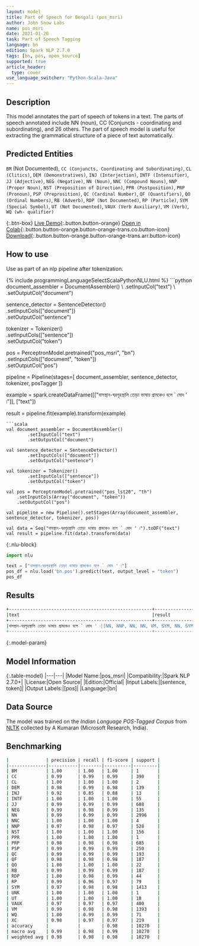 ```yaml
---
layout: model
title: Part of Speech for Bengali (pos_msri)
author: John Snow Labs
name: pos_msri
date: 2021-01-20
task: Part of Speech Tagging
language: bn
edition: Spark NLP 2.7.0
tags: [bn, pos, open_source]
supported: true
article_header:
  type: cover
use_language_switcher: "Python-Scala-Java"
---
```


## Description

This model annotates the part of speech of tokens in a text. The parts of speech annotated include NN (noun), CC (Conjuncts  - coordinating and subordinating), and 26 others. The part of speech model is useful for extracting the grammatical structure of a piece of text automatically.

## Predicted Entities

`BM` (Not Documented), `CC (Conjuncts, Coordinating and Subordinating)`, `CL (Clitics)`, `DEM (Demonstratives)`, `INJ (Interjection)`, `INTF (Intensifier)`, `JJ (Adjective)`, `NEG (Negative)`, `NN (Noun)`, `NNC (Compound Nouns)`, `NNP (Proper Noun)`, `NST (Preposition of Direction)`, `PPR (Postposition)`, `PRP (Pronoun)`, `PSP (Preprosition)`, `QC (Cardinal Number)`, `QF (Quantifiers)`, `QO (Ordinal Numbers)`, `RB (Adverb)`, `RDP (Not Documented)`, `RP (Particle)`, `SYM (Special Symbol)`, `UT (Not Documented)`, `VAUX (Verb Auxiliary)`, `VM (Verb)`, `WQ (wh- qualifier)`

{:.btn-box}
[Live Demo](https://demo.johnsnowlabs.com/public/GRAMMAR_EN/){:.button.button-orange}
[Open in Colab](https://colab.research.google.com/github/JohnSnowLabs/spark-nlp-workshop/blob/master/tutorials/streamlit_notebooks/GRAMMAR_EN.ipynb){:.button.button-orange.button-orange-trans.co.button-icon}
[Download](https://s3.amazonaws.com/auxdata.johnsnowlabs.com/public/models/pos_msri_bn_2.7.0_2.4_1611173659719.zip){:.button.button-orange.button-orange-trans.arr.button-icon}

## How to use

Use as part of an nlp pipeline after tokenization.

<div class="tabs-box" markdown="1">
{% include programmingLanguageSelectScalaPythonNLU.html %}
```python
document_assembler = DocumentAssembler() \
    .setInputCol("text") \
    .setOutputCol("document")
    
sentence_detector = SentenceDetector()\
    .setInputCols(["document"])\
    .setOutputCol("sentence")
    
tokenizer = Tokenizer()\
        .setInputCols(["sentence"])\
        .setOutputCol("token")
        
pos = PerceptronModel.pretrained("pos_msri", "bn") \
    .setInputCols(["document", "token"]) \
    .setOutputCol("pos")

pipeline = Pipeline(stages=[
        document_assembler,
        sentence_detector,
        tokenizer,
        posTagger
    ])

example = spark.createDataFrame([["বাসস্থান-ঘরগৃহস্থালি তোড়া ভাষায় গ্রামকেও বলে ` মোদ ' ৷"]], ["text"])

result = pipeline.fit(example).transform(example)
```
```scala
val document_assembler = DocumentAssembler()
        .setInputCol("text")
        .setOutputCol("document")
        
val sentence_detector = SentenceDetector()
        .setInputCols(["document"])
        .setOutputCol("sentence")
        
val tokenizer = Tokenizer()
        .setInputCols(["sentence"])
        .setOutputCol("token")
        
val pos = PerceptronModel.pretrained("pos_lst20", "th")
    .setInputCols(Array("document", "token"))
    .setOutputCol("pos")

val pipeline = new Pipeline().setStages(Array(document_assembler, sentence_detector, tokenizer, pos))

val data = Seq("বাসস্থান-ঘরগৃহস্থালি তোড়া ভাষায় গ্রামকেও বলে ` মোদ ' ৷").toDF("text")
val result = pipeline.fit(data).transform(data)
```

{:.nlu-block}
```python
import nlu

text = ["বাসস্থান-ঘরগৃহস্থালি তোড়া ভাষায় গ্রামকেও বলে ` মোদ ' ৷"]
pos_df = nlu.load('bn.pos').predict(text, output_level = "token")
pos_df
```

</div>

## Results

```bash
+------------------------------------------------------+----------------------------------------+
|text                                                  |result                                  |
+------------------------------------------------------+----------------------------------------+
|বাসস্থান-ঘরগৃহস্থালি তোড়া ভাষায় গ্রামকেও বলে ` মোদ ' ৷|[NN, NNP, NN, NN, VM, SYM, NN, SYM, SYM]|
+------------------------------------------------------+----------------------------------------+
```

{:.model-param}
## Model Information

{:.table-model}
|---|---|
|Model Name:|pos_msri|
|Compatibility:|Spark NLP 2.7.0+|
|License:|Open Source|
|Edition:|Official|
|Input Labels:|[sentence, token]|
|Output Labels:|[pos]|
|Language:|bn|

## Data Source

The model was trained on the _Indian Language POS-Tagged Corpus_ from [NLTK](http://www.nltk.org) collected by A Kumaran (Microsoft Research, India).

## Benchmarking

```bash
|              | precision | recall | f1-score | support |
|--------------|-----------|--------|----------|---------|
| BM           | 1.00      | 1.00   | 1.00     | 1       |
| CC           | 0.99      | 0.99   | 0.99     | 390     |
| CL           | 1.00      | 1.00   | 1.00     | 2       |
| DEM          | 0.98      | 0.99   | 0.98     | 139     |
| INJ          | 0.92      | 0.85   | 0.88     | 13      |
| INTF         | 1.00      | 1.00   | 1.00     | 55      |
| JJ           | 0.99      | 0.99   | 0.99     | 688     |
| NEG          | 0.99      | 0.98   | 0.99     | 135     |
| NN           | 0.99      | 0.99   | 0.99     | 2996    |
| NNC          | 1.00      | 1.00   | 1.00     | 4       |
| NNP          | 0.97      | 0.98   | 0.97     | 528     |
| NST          | 1.00      | 1.00   | 1.00     | 156     |
| PPR          | 1.00      | 1.00   | 1.00     | 1       |
| PRP          | 0.98      | 0.98   | 0.98     | 685     |
| PSP          | 0.99      | 0.99   | 0.99     | 250     |
| QC           | 0.99      | 0.99   | 0.99     | 193     |
| QF           | 0.98      | 0.98   | 0.98     | 187     |
| QO           | 1.00      | 1.00   | 1.00     | 22      |
| RB           | 0.99      | 0.99   | 0.99     | 187     |
| RDP          | 1.00      | 0.98   | 0.99     | 44      |
| RP           | 0.99      | 0.96   | 0.97     | 79      |
| SYM          | 0.97      | 0.98   | 0.98     | 1413    |
| UNK          | 1.00      | 1.00   | 1.00     | 1       |
| UT           | 1.00      | 1.00   | 1.00     | 18      |
| VAUX         | 0.97      | 0.97   | 0.97     | 400     |
| VM           | 0.99      | 0.98   | 0.98     | 1393    |
| WQ           | 1.00      | 0.99   | 0.99     | 71      |
| XC           | 0.98      | 0.97   | 0.97     | 219     |
| accuracy     |           |        | 0.98     | 10270   |
| macro avg    | 0.99      | 0.98   | 0.99     | 10270   |
| weighted avg | 0.98      | 0.98   | 0.98     | 10270   |
```